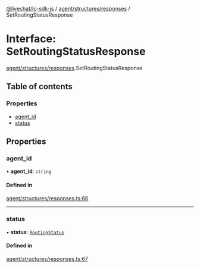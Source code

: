 [@livechat/lc-sdk-js](../README.md) / [agent/structures/responses](../modules/agent_structures_responses.md) / SetRoutingStatusResponse

# Interface: SetRoutingStatusResponse

[agent/structures/responses](../modules/agent_structures_responses.md).SetRoutingStatusResponse

## Table of contents

### Properties

- [agent\_id](agent_structures_responses.SetRoutingStatusResponse.md#agent_id)
- [status](agent_structures_responses.SetRoutingStatusResponse.md#status)

## Properties

### agent\_id

• **agent\_id**: `string`

#### Defined in

[agent/structures/responses.ts:66](https://github.com/livechat/lc-sdk-js/blob/c7b3817/src/agent/structures/responses.ts#L66)

___

### status

• **status**: [`RoutingStatus`](../enums/agent_structures_structures.RoutingStatus.md)

#### Defined in

[agent/structures/responses.ts:67](https://github.com/livechat/lc-sdk-js/blob/c7b3817/src/agent/structures/responses.ts#L67)
